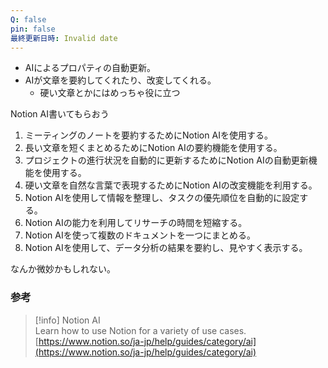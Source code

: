 ```yaml
---
Q: false
pin: false
最終更新日時: Invalid date
---
```

  

- AIによるプロパティの自動更新。
- AIが文章を要約してくれたり、改変してくれる。
    - 硬い文章とかにはめっちゃ役に立つ

  

Notion AI書いてもらおう

1. ミーティングのノートを要約するためにNotion AIを使用する。
2. 長い文章を短くまとめるためにNotion AIの要約機能を使用する。
3. プロジェクトの進行状況を自動的に更新するためにNotion AIの自動更新機能を使用する。
4. 硬い文章を自然な言葉で表現するためにNotion AIの改変機能を利用する。
5. Notion AIを使用して情報を整理し、タスクの優先順位を自動的に設定する。
6. Notion AIの能力を利用してリサーチの時間を短縮する。
7. Notion AIを使って複数のドキュメントを一つにまとめる。
8. Notion AIを使用して、データ分析の結果を要約し、見やすく表示する。

なんか微妙かもしれない。

  

  

  

### 参考

> [!info] Notion AI  
> Learn how to use Notion for a variety of use cases.  
> [https://www.notion.so/ja-jp/help/guides/category/ai](https://www.notion.so/ja-jp/help/guides/category/ai)